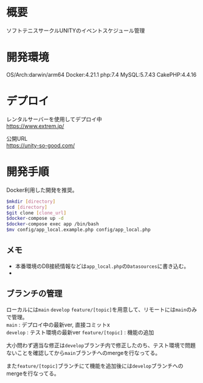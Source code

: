 # 概要
ソフトテニスサークルUNITYのイベントスケジュール管理

# 開発環境
OS/Arch:darwin/arm64
Docker:4.21.1
php:7.4
MySQL:5.7.43
CakePHP:4.4.16

# デプロイ
レンタルサーバーを使用してデプロイ中  
https://www.extrem.jp/

公開URL  
https://unity-so-good.com/

# 開発手順
Docker利用した開発を推奨。
```sh
$mkdir [directory]
$cd [directory]
$git clone [clone_url]
$docker-compose up -d
$docker-compose exec app /bin/bash
$mv config/app_local.example.php config/app_local.php
```

## メモ
* 本番環境のDB接続情報などは`app_local.php`の`Datasources`に書き込む。
* 

## ブランチの管理
ローカルには`main` `develop` `feature/[topic]`を用意して、リモートには`main`のみで管理。  
`main` : デプロイ中の最新ver, 直接コミットx  
`develop` : テスト環境の最新ver
`feature/[topic]` : 機能の追加

大小問わず適当な修正は`develop`ブランチ内で修正したのち、テスト環境で問題ないことを確認してから`main`ブランチへのmergeを行なってる。

また`feature/[topic]`ブランチにて機能を追加後には`develop`ブランチへのmergeを行なってる。